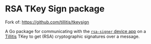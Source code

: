 # RSA TKey Sign package
Fork of: https://github.com/tillitis/tkeysign

A Go package for communicating with the [`rsa-signer` device
app](https://github.com/roemil/tkey-rsa-signer) on a
[Tillitis](https://tillitis.se/) TKey to get (RSA) cryptographic signatures
over a message. 
